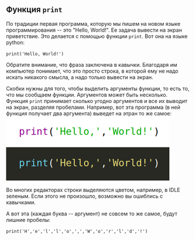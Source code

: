 ## Функция ```print```

По традиции первая программа, которую мы пишем на новом языке программирования -- это "Hello, World!". Ее задача вывести на экран приветствие. Это делается с помощью функции ```print```. Вот она на языке python:

    print('Hello, World!')

Обратите внимание, что фраза заключена в кавычки. Благодаря им компьютер понимает, что это просто строка, в которой ему не надо искать никакого смысла, а надо только вывести на экран. 

Скобки нужны для того, чтобы выделить аргументы функции, то есть то, что мы сообщаем функции. Аргументов может быть несколько. Функция ```print``` принимает сколько угодно аргументов и все их выводит на экран, разделяя пробелами. Например, вот эта программа (в ней функция получает два аргумента) выведет на этран то же самое:
![print('Hello,','World!')](color_styles.png "Выделение цветом")

Во многих редакторах строки выделяются цветом, например, в IDLE зеленым. Если этого не произошло, возможно вы ошиблись с кавычками.

А вот эта (каждая буква -- аргумент) не совсем то же самое, будут лишние пробелы:

    print('H','e','l','l','o',',','W','o','r','l','d','!')
